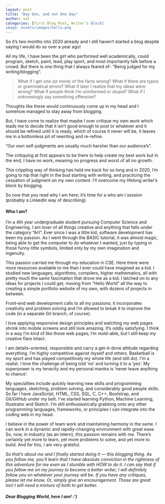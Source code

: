 ```yaml
---
layout: post
title: "Day One, and not One Day"
author: sal
categories: [first Blog Post, Writer's Block]
image: assets/images/hello.png
---
```


So it’s two months into 2020 already and I still haven’t started a blog despite saying I would do so over a year ago!

All my life, I have been the girl who performed well academically, could program, sketch, paint, lead, play sport, and most importantly talk before a crowd. But there is one thing that I always feared of- “Being judged for my writing/blogging”.

> What if I get one (or more) of the facts wrong? What if there are typos or grammatical errors? What if later I realize that my ideas were wrong? What if people think I’m uninformed or stupid? What if I unknowingly say something offensive?

Thoughts like these would continuously come up in my head and I somehow managed to stay away from blogging.

But, I have come to realize that maybe I over critique my own work which leads me to decide that it isn’t good enough to post or whatever and it should be refined until it is ready, which of course it never will be, it leaves me in a bottomless pit of rewriting and re-refine.

“Our own self-judgments are usually much harsher than our audience’s”.

The critiquing at first appears to be there to help create my best work but in the end, I have no work, meaning no progress and worst of all no growth.

This crippling way of thinking has held me back for so long and in 2020, I’m going to nip that right in the bud starting with writing, and practicing the cessation of judgment on my own content. I’ll overcome my lifelong writer’s block by blogging.

So now that you read why I am here; it’s time for a who am I session (probably a LinkedIn way of describing).

#### Who I am?

I’m a 4th year undergraduate student pursuing Computer Science and Engineering. I am lover of all things creative and anything that falls under the category “Art”. Ever since I was a little kid, software development has been my passion. As I went through the BASIC tutorial, it was almost magic, being able to get the computer to do whatever I wanted, just by typing in those funny little symbols, limited only by my own imagination and ingenuity.

This passion carried me through my education in CSE. Here there were more resources available to me than I ever could have imagined as a kid. I studied new languages, algorithms, compilers, higher mathematics, all with pretty much the same fascination that drove me as a kid. I latched on to any ideas for projects I could get, moving from “Hello World” all the way to creating a simple portfolio website of my own, with dozens of projects in between.

Front-end web development calls to all my passions; it incorporates creativity and problem solving and I’m allowed to break it to improve the code (in a separate Git branch, of course).

I love applying responsive design principles and watching my web pages shrink into mobile screens and still look amazing. It’s oddly satisfying. I think in a way I’m kind of like those web pages; I’m mold-able, but I still keep my creative flare intact.

I am details-oriented, responsible and carry a get-it-done attitude regarding everything. I’m highly competitive against myself and others. Basketball is my sport and has played competitively my whole life (and still do). I’m a realist. I love the challenge of being told ‘no’ and turning it to a ‘yes’. My superpower is my tenacity and my personal mantra is ‘never leave anything to chance’.

My specialties include quickly learning new skills and programming languages, sketching, problem solving, and considerably good people skills. So far I have JavaScript, HTML, CSS, SQL, C, C++, Bootstrap, and Git/GitHub under my belt. I’ve started learning Python, Machine Learning, Illustrator and Sketch. I’m still enthusiastically grabbing onto any other programming languages, frameworks, or principles I can integrate into the coding web in my head.

I believe in the power of team work and maintaining harmony in the same. I can work in a dynamic and rapidly-changing environment with great ease. So, now, in industry (as an intern), this passion remains with me. There’s certainly yet more to learn, yet more problems to solve, and yet more to build. And for this, I am very grateful.

<i> So that’s about me and I finally started doing it — this blogging thing. As you follow me, you’ll learn that I have absolute conviction in the rightness of this adventure for me even as I stumble with HOW to do it. I can say that if you follow me on my journey to become a better writer, I will definitely follow you on whatever your journey will be. If you have any critiques, please let me know. Or, simply give an encouragement. Those are great too! I will need a mixture of both to get better. </i>

##### Dear Blogging World, here I am! :’)
